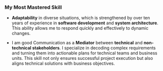 ### My Most Mastered Skill

* **Adaptability** in diverse situations, which is strengthened by over ten years of experience in **software development** and **system architecture**. This ability allows me to respond quickly and effectively to dynamic changes.

* I am good Communication as a **Mediator** between **technical** and **non-technical stakeholders**. I specialize in decoding complex requirements and turning them into actionable plans for technical teams and business units. This skill not only ensures successful project execution but also aligns technical solutions with business objectives.
